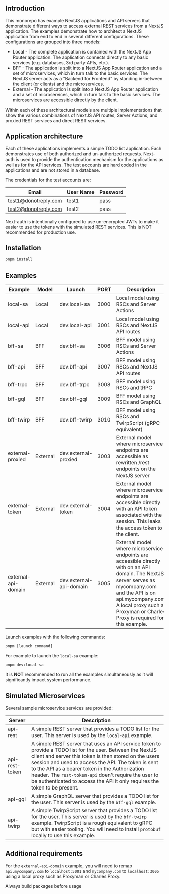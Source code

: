 ## Introduction

This monorepo has example NextJS applications and API servers that demonstrate different ways to access external REST services from a NextJS application.
The examples demonstrate how to architect a NextJS application from end to end in several different configurations. These configurations are grouped into three models:

- Local - The complete application is contained with the NextJS App Router application. The application connects directly to any basic services (e.g. databases, 3rd party APIs, etc.).
- BFF - The application is split into a NextJS App Router application and a set of microservices, which in turn talk to the basic services. The NextJS server acts as a "Backend for Frontend" by standing in-between the client (or clients) and the microservices.
- External - The application is split into a NextJS App Router application and a set of microservices, which in turn talk to the basic services. The microservices are accessible directly by the client.

Within each of these architectural models are multiple implementations that show the various combinations of NextJS API routes, Server Actions, and proxied REST services and direct REST services.

## Application architecture

Each of these applications implements a simple TODO list application. Each demonstrates use of both authorized and un-authorized requests. Next-auth is used to provide the authentication mechanism for the applications as well as for the API services. The test accounts are hard coded in the applications and are not stored in a database.

The credentials for the test accounts are:

| Email                | User Name | Password |
| -------------------- | --------- | -------- |
| test1@donotreply.com | test1     | pass     |
| test2@donotreply.com | test2     | pass     |

Next-auth is intentionally configured to use un-encrypted JWTs to make it easier to use the tokens with the simulated REST services. This is NOT recommended for production use.

## Installation

```bash
pnpm install
```

## Examples

| Example             | Model    | Launch                  | PORT | Description                                                                                                                                                                                                                                             |
| ------------------- | -------- | ----------------------- | ---- | ------------------------------------------------------------------------------------------------------------------------------------------------------------------------------------------------------------------------------------------------------- |
| local-sa            | Local    | dev:local-sa            | 3000 | Local model using RSCs and Server Actions                                                                                                                                                                                                               |
| local-api           | Local    | dev:local-api           | 3001 | Local model using RSCs and NextJS API routes                                                                                                                                                                                                            |
| bff-sa              | BFF      | dev:bff-sa              | 3006 | BFF model using RSCs and Server Actions                                                                                                                                                                                                                 |
| bff-api             | BFF      | dev:bff-api             | 3007 | BFF model using RSCs and NextJS API routes                                                                                                                                                                                                              |
| bff-trpc            | BFF      | dev:bff-trpc            | 3008 | BFF model using RSCs and tRPC                                                                                                                                                                                                                           |
| bff-gql             | BFF      | dev:bff-gql             | 3009 | BFF model using RSCs and GraphQL                                                                                                                                                                                                                        |
| bff-twirp           | BFF      | dev:bff-twirp           | 3010 | BFF model using RSCs and TwirpScript (gRPC equivalent)                                                                                                                                                                                                  |
| external-proxied    | External | dev:external-proxied    | 3003 | External model where microservice endpoints are accessible as rewritten /rest endpoints on the NextJS server                                                                                                                                            |
| external-token      | External | dev:external-token      | 3004 | External model where microservice endpoints are accessible directly with an API token associated with the session. This leaks the access token to the client.                                                                                           |
| external-api-domain | External | dev:external-api-domain | 3005 | External model where microservice endpoints are accessible directly with on an API domain. The NextJS server serves as mycompany.com and the API is on api.mycompany.com. A local proxy such as Proxyman or Charles Proxy is required for this example. |

Launch examples with the following commands:

```bash
pnpm [launch command]
```

For example to launch the `local-sa` example:

```bash
pnpm dev:local-sa
```

It is **NOT** recommended to run all the examples simultaneously as it will significantly impact system performance.

## Simulated Microservices

Several sample microservice services are provided:

| Server         | Description                                                                                                                                                                                                                                                                                                                                                                                                       |
| -------------- | ----------------------------------------------------------------------------------------------------------------------------------------------------------------------------------------------------------------------------------------------------------------------------------------------------------------------------------------------------------------------------------------------------------------- |
| api-rest       | A simple REST server that provides a TODO list for the user. This server is used by the `local-api` example.                                                                                                                                                                                                                                                                                                      |
| api-rest-token | A simple REST server that uses an API service token to provide a TODO list for the user. Between the NextJS client and server this token is then stored on the users session and used to access the API. The token is sent to the API as a bearer token in the Authorization header. The `rest-token-api` doen't require the user to be authenticated to access the API it only requires the token to be present. |
| api-gql        | A simple GraphQL server that provides a TODO list for the user. This server is used by the `bff-gql` example.                                                                                                                                                                                                                                                                                                     |
| api-twirp      | A simple TwirpScript server that provides a TODO list for the user. This server is used by the `bff-twirp` example. TwirpScript is a rough equivalent to gRPC but with easier tooling. You will need to install `protobuf` locally to use this example.                                                                                                                                                           |

## Additional requirements

For the `external-api-domain` example, you will need to remap `api.mycompany.com` to `localhost:5001` and `mycompany.com` to `localhost:3005` using a local proxy such as Proxyman or Charles Proxy.

Always build packages before usage
